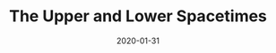 ---
heading: "Chapter 2"
title: "The Upper and Lower Spacetimes"
date: 2020-01-31
linkTitle: "Qost"
image: /photos/physics/galaxy.jpg
description: "The Quantum of Spacetime or Qost is the smallest unit of spacetime"
writer:
  name: Juan
  url: https://www.linkedin.com/in/jundalisay/
weight: 6
icon: /icons/spmat.png
---